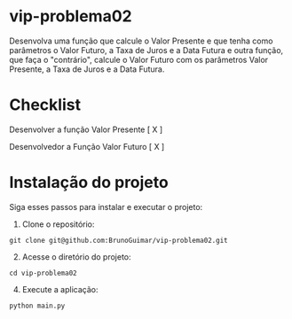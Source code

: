 # vip-problema02

Desenvolva uma função que calcule o Valor Presente e que tenha como parâmetros
o Valor Futuro, a Taxa de Juros e a Data Futura e outra função, que faça o
"contrário", calcule o Valor Futuro com os parâmetros Valor Presente, a Taxa de
Juros e a Data Futura.

# Checklist
Desenvolver a função Valor Presente [ X ]

Desenvolvedor a Função Valor Futuro [ X ]

# Instalação do projeto

Siga esses passos para instalar e executar o projeto:

1. Clone o repositório:
```
git clone git@github.com:BrunoGuimar/vip-problema02.git
```
2. Acesse o diretório do projeto:
```
cd vip-problema02
```
4. Execute a aplicação:

```
python main.py
```
